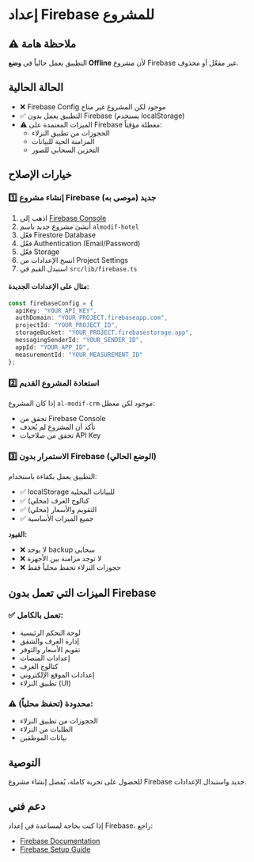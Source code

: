 # إعداد Firebase للمشروع

## ⚠️ ملاحظة هامة
التطبيق يعمل حالياً في **وضع Offline** لأن مشروع Firebase غير مفعّل أو محذوف.

## الحالة الحالية
- ❌ Firebase Config موجود لكن المشروع غير متاح
- ✅ التطبيق يعمل بدون Firebase (يستخدم localStorage)
- ⚠️ الميزات المعتمدة على Firebase معطلة مؤقتاً:
  - الحجوزات من تطبيق النزلاء
  - المزامنة الحية للبيانات
  - التخزين السحابي للصور

## خيارات الإصلاح

### 1️⃣ إنشاء مشروع Firebase جديد (موصى به)

1. اذهب إلى [Firebase Console](https://console.firebase.google.com/)
2. أنشئ مشروع جديد باسم `almodif-hotel`
3. فعّل Firestore Database
4. فعّل Authentication (Email/Password)
5. فعّل Storage
6. انسخ الإعدادات من Project Settings
7. استبدل القيم في `src/lib/firebase.ts`

#### مثال على الإعدادات الجديدة:
```typescript
const firebaseConfig = {
  apiKey: "YOUR_API_KEY",
  authDomain: "YOUR_PROJECT.firebaseapp.com",
  projectId: "YOUR_PROJECT_ID",
  storageBucket: "YOUR_PROJECT.firebasestorage.app",
  messagingSenderId: "YOUR_SENDER_ID",
  appId: "YOUR_APP_ID",
  measurementId: "YOUR_MEASUREMENT_ID"
};
```

### 2️⃣ استعادة المشروع القديم
إذا كان المشروع `al-modif-crm` موجود لكن معطل:
- تحقق من Firebase Console
- تأكد أن المشروع لم يُحذف
- تحقق من صلاحيات API Key

### 3️⃣ الاستمرار بدون Firebase (الوضع الحالي)
التطبيق يعمل بكفاءة باستخدام:
- ✅ localStorage للبيانات المحلية
- ✅ كتالوج الغرف (محلي)
- ✅ التقويم والأسعار (محلي)
- ✅ جميع الميزات الأساسية

**القيود:**
- ❌ لا يوجد backup سحابي
- ❌ لا توجد مزامنة بين الأجهزة
- ❌ حجوزات النزلاء تحفظ محلياً فقط

## الميزات التي تعمل بدون Firebase

### ✅ تعمل بالكامل:
- لوحة التحكم الرئيسية
- إدارة الغرف والشقق
- تقويم الأسعار والتوفر
- إعدادات المنصات
- كتالوج الغرف
- إعدادات الموقع الإلكتروني
- تطبيق النزلاء (UI)

### ⚠️ محدودة (تحفظ محلياً):
- الحجوزات من تطبيق النزلاء
- الطلبات من النزلاء
- بيانات الموظفين

## التوصية
للحصول على تجربة كاملة، يُفضل إنشاء مشروع Firebase جديد واستبدال الإعدادات.

## دعم فني
إذا كنت بحاجة لمساعدة في إعداد Firebase، راجع:
- [Firebase Documentation](https://firebase.google.com/docs)
- [Firebase Setup Guide](https://firebase.google.com/docs/web/setup)
